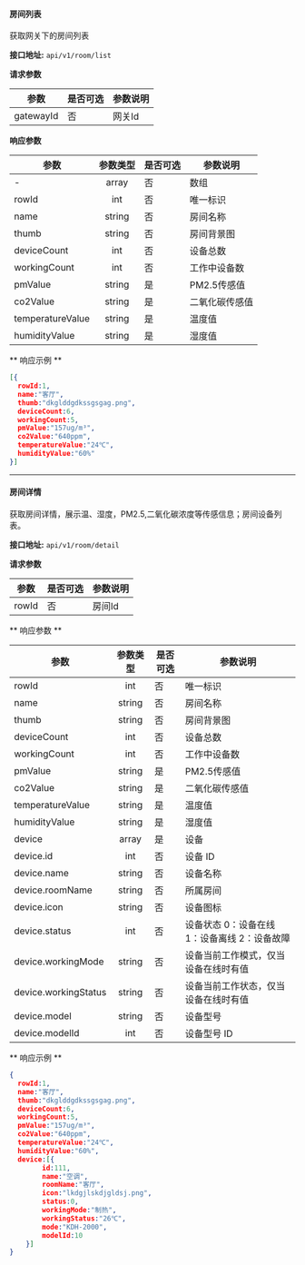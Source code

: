 #### 房间列表
获取网关下的房间列表

**接口地址:**  `api/v1/room/list`

**请求参数**

|    参数   | 是否可选 | 参数说明 |
|-----------|----------|----------|
| gatewayId | 否       | 网关Id   |


**响应参数**

| 参数             | 参数类型 | 是否可选 | 参数说明       |
| ---              | :---:    | ----     | ---            |
| -                | array    | 否       | 数组           |
| rowId            | int      | 否       | 唯一标识       |
| name             | string   | 否       | 房间名称       |
| thumb            | string   | 否       | 房间背景图     |
| deviceCount      | int      | 否       | 设备总数       |
| workingCount     | int      | 否       | 工作中设备数   |
| pmValue          | string   | 是       | PM2.5传感值    |
| co2Value         | string   | 是       | 二氧化碳传感值 |
| temperatureValue | string   | 是       | 温度值         |
| humidityValue    | string   | 是       | 湿度值         |

** 响应示例 **

``` json
[{
  rowId:1,
  name:"客厅",
  thumb:"dkglddgdkssgsgag.png",
  deviceCount:6,
  workingCount:5,
  pmValue:"157ug/m³",
  co2Value:"640ppm",
  temperatureValue:"24℃",
  humidityValue:"60%"
}]
```

---

#### 房间详情
获取房间详情，展示温、湿度，PM2.5,二氧化碳浓度等传感信息；房间设备列表。

**接口地址:**  `api/v1/room/detail`

**请求参数**

|  参数 | 是否可选 | 参数说明 |
|-------|----------|----------|
| rowId | 否       | 房间Id   |

** 响应参数 **

| 参数                 | 参数类型 | 是否可选 | 参数说明                                     |
| ---                  | :---:    | ----     | ---                                          |
| rowId                | int      | 否       | 唯一标识                                     |
| name                 | string   | 否       | 房间名称                                     |
| thumb                | string   | 否       | 房间背景图                                   |
| deviceCount          | int      | 否       | 设备总数                                     |
| workingCount         | int      | 否       | 工作中设备数                                 |
| pmValue              | string   | 是       | PM2.5传感值                                  |
| co2Value             | string   | 是       | 二氧化碳传感值                               |
| temperatureValue     | string   | 是       | 温度值                                       |
| humidityValue        | string   | 是       | 湿度值                                       |
| device               | array    | 是       | 设备                                         |
| device.id            | int      | 否       | 设备 ID                                      |
| device.name          | string   | 否       | 设备名称                                     |
| device.roomName      | string   | 否       | 所属房间                                     |
| device.icon          | string   | 否       | 设备图标                                     |
| device.status        | int      | 否       | 设备状态 0：设备在线 1：设备离线 2：设备故障 |
| device.workingMode   | string   | 否       | 设备当前工作模式，仅当设备在线时有值         |
| device.workingStatus | string   | 否       | 设备当前工作状态，仅当设备在线时有值         |
| device.model         | string   | 否       | 设备型号                                     |
| device.modelId       | int      | 否       |  设备型号 ID                                             |


** 响应示例 **

``` json
{
  rowId:1,
  name:"客厅",
  thumb:"dkglddgdkssgsgag.png",
  deviceCount:6,
  workingCount:5,
  pmValue:"157ug/m³",
  co2Value:"640ppm",
  temperatureValue:"24℃",
  humidityValue:"60%",
  device:[{
        id:111,
        name:"空调",
        roomName:"客厅",
        icon:"lkdgjlskdjgldsj.png",
        status:0,
        workingMode:"制热",
        workingStatus:"26℃",
        mode:"KDH-2000",
        modelId:10
    }]
}
```


